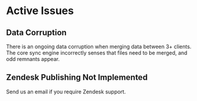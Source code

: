 # Active Issues

## Data Corruption
There is an ongoing data corruption when merging data between 3+ clients.  The core sync engine incorrectly senses that files need to be merged, and odd remnants appear.

## Zendesk Publishing Not Implemented
Send us an email if you require Zendesk support.

<!--stackedit_data:
eyJoaXN0b3J5IjpbLTE0MjI5NzM3MjYsMTI4MDMyODU5NSwtMT
Y5MjIwNTgzMywxNDAwMzc4NTc1LDE4NTExNzM3MzcsODkzNTUw
MTY4LC02MzY3OTUzMzMsLTYzNjY3ODIyOSw1NDc1MTgyMzEsLT
QwMzQxNTkxM119
-->